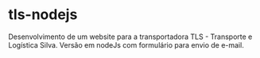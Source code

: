 # tls-nodejs
Desenvolvimento de um website para a transportadora TLS - Transporte e Logística Silva. Versão em nodeJs com formulário para envio de e-mail.
